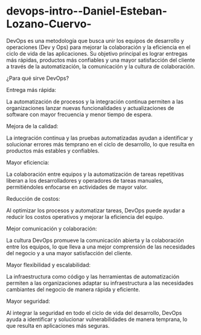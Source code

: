 # devops-intro--Daniel-Esteban-Lozano-Cuervo-
DevOps es una metodología que busca unir los equipos de desarrollo y operaciones (Dev y Ops) para mejorar la 
colaboración y la eficiencia en el ciclo de vida de las aplicaciones. Su objetivo principal es lograr entregas más 
rápidas, productos más confiables y una mayor satisfacción del cliente a través de la automatización, la 
comunicación y la cultura de colaboración. 

¿Para qué sirve DevOps?

Entrega más rápida:

La automatización de procesos y la integración continua permiten a las organizaciones lanzar nuevas 
funcionalidades y actualizaciones de software con mayor frecuencia y menor tiempo de espera. 

Mejora de la calidad:

La integración continua y las pruebas automatizadas ayudan a identificar y solucionar errores más temprano en el 
ciclo de desarrollo, lo que resulta en productos más estables y confiables. 

Mayor eficiencia:

La colaboración entre equipos y la automatización de tareas repetitivas liberan a los desarrolladores y operadores 
de tareas manuales, permitiéndoles enfocarse en actividades de mayor valor. 

Reducción de costos:

Al optimizar los procesos y automatizar tareas, DevOps puede ayudar a reducir los costos operativos y mejorar la 
eficiencia del equipo. 

Mejor comunicación y colaboración:

La cultura DevOps promueve la comunicación abierta y la colaboración entre los equipos, lo que lleva a una mejor 
comprensión de las necesidades del negocio y a una mayor satisfacción del cliente. 

Mayor flexibilidad y escalabilidad:

La infraestructura como código y las herramientas de automatización permiten a las organizaciones adaptar su 
infraestructura a las necesidades cambiantes del negocio de manera rápida y eficiente. 

Mayor seguridad:

Al integrar la seguridad en todo el ciclo de vida del desarrollo, DevOps ayuda a identificar y solucionar 
vulnerabilidades de manera temprana, lo que resulta en aplicaciones más seguras. 
